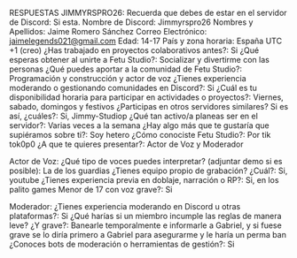 RESPUESTAS JIMMYRSPRO26:
Recuerda que debes de estar en el servidor de Discord: Si esta.
Nombre de Discord: Jimmyrspro26
Nombres y Apellidos: Jaime Romero Sánchez
Correo Electrónico: jaimelegends021@gmail.com
Edad: 14-17
País y zona horaria: España UTC +1 (creo)
¿Has trabajado en proyectos colaborativos antes?: Si
¿Qué esperas obtener al unirte a Fetu Studio?: Socializar y divertirme con las personas
¿Qué puedes aportar a la comunidad de Fetu Studio?: Programación y construcción y actor de voz
¿Tienes experiencia moderando o gestionando comunidades en Discord?: Si
¿Cuál es tu disponibilidad horaria para participar en actividades o proyectos?: Viernes, sabado, domingos y festivos 
¿Participas en otros servidores similares? Si es así, ¿cuáles?: Si, Jimmy-Studiop
¿Qué tan activo/a planeas ser en el servidor?: Varias veces a la semana
¿Hay algo más que te gustaría que supiéramos sobre ti?: Soy hetero
¿Cómo conociste Fetu Studio?: Por tik tok0p0
¿A que te quieres presentar?: Actor de Voz y Moderador

Actor de Voz:
¿Qué tipo de voces puedes interpretar? (adjuntar demo si es posible): La de los guardias
¿Tienes equipo propio de grabación? ¿Cuál?: Si, youtube
¿Tienes experiencia previa en doblaje, narración o RP?: Si, en los palito games
Menor de 17 con voz grave?: Si

Moderador: 
¿Tienes experiencia moderando en Discord u otras plataformas?: Si
¿Qué harías si un miembro incumple las reglas de manera leve? ¿Y grave?: Banearle temporalmente e informarle a Gabriel, y si fuese grave se lo diría primero a Gabriel para asegurarme y le haría un perma ban
¿Conoces bots de moderación o herramientas de gestión?: Si
